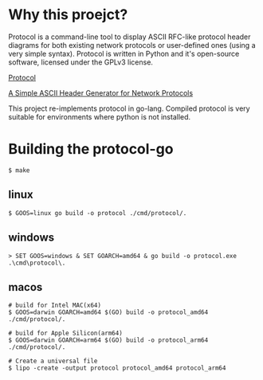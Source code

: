 # Why this proejct?
Protocol is a command-line tool to display ASCII RFC-like protocol header diagrams for both existing network protocols or user-defined ones (using a very simple syntax). Protocol is written in Python and it's open-source software, licensed under the GPLv3 license.

[Protocol](https://www.luismg.com/protocol/)

[A Simple ASCII Header Generator for Network Protocols](https://github.com/luismartingarcia/protocol)

This project re-implements protocol in go-lang. Compiled protocol is very suitable for environments where python is not installed.

# Building the protocol-go
```
$ make 
```

## linux
```
$ GOOS=linux go build -o protocol ./cmd/protocol/.
```

## windows
```
> SET GOOS=windows & SET GOARCH=amd64 & go build -o protocol.exe .\cmd\protocol\. 
```

## macos
```
# build for Intel MAC(x64)
$ GOOS=darwin GOARCH=amd64 $(GO) build -o protocol_amd64 ./cmd/protocol/.

# build for Apple Silicon(arm64)
$ GOOS=darwin GOARCH=arm64 $(GO) build -o protocol_arm64 ./cmd/protocol/.

# Create a universal file
$ lipo -create -output protocol protocol_amd64 protocol_arm64
```

